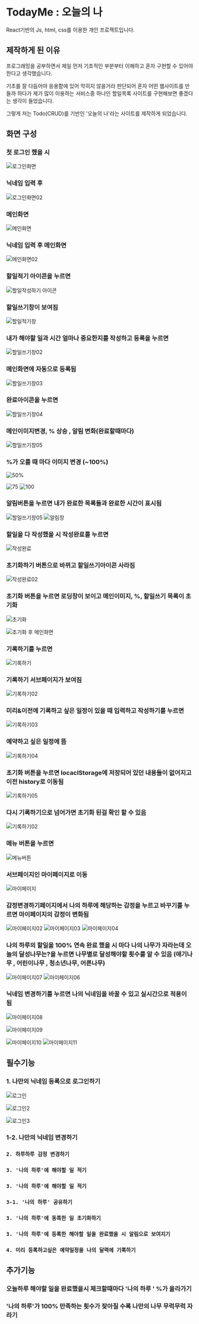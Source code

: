 # TodayMe : 오늘의 나 

React기반의 Js, html, css를 이용한 개인 프로젝트입니다.

## 제작하게 된 이유

프로그래밍을 공부하면서 제일 먼저 기초적인 부분부터 이해하고 혼자 구현할 수 있어야 한다고 생각했습니다.  


기초를 잘 다듬어야 응용함에 있어 막히지 않을거라 판단되어 혼자 어떤 웹사이트를 만들까 하다가 제가 많이 이용하는 서비스중 하나인 할일목록 사이트를 구현해보면 좋겠다는 생각이 들었습니다.


그렇게 저는 Todo(CRUD)를 기반인 '오늘의 나'라는 사이트를 제작하게 되었습니다.

## 화면 구성


### 첫 로그인 했을 시 
![로그인화면](https://user-images.githubusercontent.com/75771515/172297227-0946acf8-20ca-437c-9d67-8063fcfcdfdf.png)



### 닉네임 입력 후 
![로그인화면02](https://user-images.githubusercontent.com/75771515/172297477-da87fd7a-cc11-4cc0-a20b-a3598ba8761d.png)



### 메인화면
![메인화면](https://user-images.githubusercontent.com/75771515/172296970-1317bc2e-e132-419f-926f-7ac5447fa4e7.png)



### 닉네임 입력 후 메인화면

![메인화면02](https://user-images.githubusercontent.com/75771515/172297789-300d6697-d1f2-4387-92a2-79f898603c19.png)



### 할일적기 아이콘을 누르면

![할일작성하기 아이콘](https://user-images.githubusercontent.com/75771515/172298436-56927791-2690-4402-aee7-ca76ca9d1827.png)



### 할일쓰기창이 보여짐
![할일적기창](https://user-images.githubusercontent.com/75771515/172298507-a99f3664-08a1-403c-8b2c-dc2ec8ed8ab5.PNG)

### 내가 해야할 일과 시간 얼마나 중요한지를 작성하고 등록을 누르면

![할일쓰기창02](https://user-images.githubusercontent.com/75771515/172300379-f89e3467-733f-4479-a6b7-3e6fcd936832.png)

### 메인화면에 자동으로 등록됨
![할일쓰기창03](https://user-images.githubusercontent.com/75771515/172299297-13ea82bc-4ac3-4318-8d06-d0662a9e8f4a.png)

### 완료아이콘을 누르면
![할일쓰기창04](https://user-images.githubusercontent.com/75771515/172299961-03069141-a0e9-4c70-8d25-47133a4a7df6.png)

### 메인이미지변경, % 상승 , 알림 변화(완료할때마다)
![할일쓰기창05](https://user-images.githubusercontent.com/75771515/172300093-8cd2de6f-99dc-4be5-8764-7655f3ef1757.png)

### %가 오를 때 마다 이미지 변경 (~100%)



![50%](https://user-images.githubusercontent.com/75771515/172301511-35851a7a-caee-48ed-bd8f-eb46ae65f35e.png)

![75](https://user-images.githubusercontent.com/75771515/172301514-c157319d-fc4d-4da9-95b2-6617758b0ba8.png)
![100](https://user-images.githubusercontent.com/75771515/172301521-999e1b94-8a28-4cf4-8537-9ba79673a221.png)


### 알림버튼을 누르면 내가 완료한 목록들과 완료한 시간이 표시됨 

![할일쓰기창05](https://user-images.githubusercontent.com/75771515/172301742-8a9ce1ec-0c41-4b86-810f-d366628e3974.png)
![알림창](https://user-images.githubusercontent.com/75771515/172302395-0eaa2458-a437-4930-96fa-7d011d5b7fab.png)

### 할일을 다 작성했을 시 작성완료를 누르면 

![작성완료](https://user-images.githubusercontent.com/75771515/172303286-699da174-1de3-4b3e-90db-8b37764c8799.png)
### 초기화하기 버튼으로 바뀌고 할일쓰기아이콘 사라짐
![작성완료02](https://user-images.githubusercontent.com/75771515/172303292-676d0895-944a-4693-8d2b-73969168f551.png)

### 초기화 버튼을 누르면 로딩창이 보이고 메인이미지, %, 할일쓰기 목록이 초기화
![초기화](https://user-images.githubusercontent.com/75771515/172303690-37473190-c551-4fe8-9f0b-f1010f1239e6.png)

![초기화 후 메인화면](https://user-images.githubusercontent.com/75771515/172304131-36980384-c674-4e6d-ac9a-d631a1591b8b.png)


### 기록하기를 누르면 

![기록하기](https://user-images.githubusercontent.com/75771515/172306698-c83bbe67-c8d4-41d3-ba3b-57d1065ebe17.png)

### 기록하기 서브페이지가 보여짐
![기록하기02](https://user-images.githubusercontent.com/75771515/172307477-a5cc063b-9f34-45c5-b684-2fabdcfc2262.png)



### 미리&이전에 기록하고 싶은 일정이 있을 때 입력하고 작성하기를 누르면
![기록하기03](https://user-images.githubusercontent.com/75771515/172306898-6987864f-76ab-4381-819c-710cec9a06f1.png)

### 예약하고 싶은 일정에 뜸
![기록하기04](https://user-images.githubusercontent.com/75771515/172306944-498a2d2a-bab1-4530-8cd7-02bd33c35587.png)


### 초기화 버튼을 누르면 locaclStorage에 저장되어 있던 내용들이 없어지고 이전 history로 이동됨

![기록하기05](https://user-images.githubusercontent.com/75771515/172307056-f5ed1aa6-03fd-4513-89f8-e5c9734f28e7.png)

### 다시 기록하기으로 넘어가면 초기화 된걸 확인 할 수 있음
![기록하기02](https://user-images.githubusercontent.com/75771515/172307488-90b54587-38ba-4433-a1b0-f0d645b4a920.png)

### 메뉴 버튼을 누르면
![메뉴버튼](https://user-images.githubusercontent.com/75771515/172311611-02d7e188-8a66-4b61-9e13-29676fba147d.png)


### 서브페이지인 마이페이지로 이동
![마이페이지](https://user-images.githubusercontent.com/75771515/172311331-ebc5bc49-ecf9-44fb-9215-897ede12159c.png)



### 감정변경하기페이지에서 나의 하루에 해당하는 감정을 누르고 바꾸기를 누르면 마이페이지의 감정이 변화됨
![마이페이지02](https://user-images.githubusercontent.com/75771515/172311342-ab1c50fc-90e6-4aab-8127-126650704d07.png)
![마이페이지03](https://user-images.githubusercontent.com/75771515/172311362-66e2ae9e-3829-467d-8fe7-034d50dd9e08.png)
![마이페이지04](https://user-images.githubusercontent.com/75771515/172311730-3c555c17-19e2-4a65-a1d9-377bc464d0d5.png)




### 나의 하루의 할일을 100% 연속 완료 했을 시 마다 나의 나무가 자라는데 오늘의 달성나무는?을 누르면 나무별로 달성해야할 횟수를 알 수 있음 (애기나무 , 어린이나무 , 청소년나무, 어른나무)
![마이페이지07](https://user-images.githubusercontent.com/75771515/172311849-8c516baa-b201-440e-87a3-ad0d91e7bf78.png)
![마이페이지06](https://user-images.githubusercontent.com/75771515/172311871-2af13e87-fb3d-471f-b2a0-e875f4f35f4a.png)


### 닉네임 변경하기를 누르면 나의 닉네임을 바꿀 수 있고 실시간으로 적용이 됨

![마이페이지08](https://user-images.githubusercontent.com/75771515/172312307-c98f16dc-7243-4bb0-b5e9-07146e5db0d5.png)

![마이페이지09](https://user-images.githubusercontent.com/75771515/172312309-41b6eb9f-95ab-40fd-a2e9-a188b857a72e.png)

![마이페이지10](https://user-images.githubusercontent.com/75771515/172312327-41f9202e-2f2e-4ac7-853a-a0acfc544631.png)
![마이페이지11](https://user-images.githubusercontent.com/75771515/172312340-d5d134a2-aa49-4f8c-bf9c-9a569e39a02a.png)


## 필수기능
### 1. 나만의 닉네임 등록으로 로그인하기
![로그인](https://user-images.githubusercontent.com/75771515/172315991-42bb8338-36da-47d8-b435-56f555f1f59f.png)

![로그인2](https://user-images.githubusercontent.com/75771515/172316020-7c8cb96c-2873-4868-b91b-2f8fc4bfaaf1.png)

![로그인3](https://user-images.githubusercontent.com/75771515/172317293-3afc0638-2bc4-4da1-8ba5-6bab6f86d6b1.png)

### 1-2. 나만의 닉네임 변경하기


### `2. 하루하루 감정 변경하기`


### `3. '나의 하루'에 해야할 일 적기`


### `3. '나의 하루'에 해야할 일 적기`

### `3-1. '나의 하루' 공유하기`
### `3. '나의 하루'에 동륵한 일 초기화하기`
### `3. '나의 하루'에 등록한 해야할 일을 완료했을 시 알림으로 보여지기`
### `4. 미리 등록하고싶은 예약일정을 나의 달력에 기록하기`

## 추가기능


### 오늘하루 해야할 일을 완료했을시 체크할때마다 '나의 하루 ' %가 올라가기

### '나의 하루'가 100% 만족하는 횟수가 잦아질 수록 나만의 나무 무럭무럭 자라기


